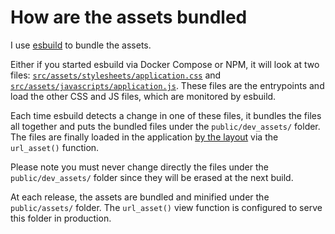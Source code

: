# How are the assets bundled

I use [esbuild](https://esbuild.github.io/) to bundle the assets.

Either if you started esbuild via Docker Compose or NPM, it will look at two
files: [`src/assets/stylesheets/application.css`](/src/assets/stylesheets/application.css)
and [`src/assets/javascripts/application.js`](/src/assets/javascripts/application.js).
These files are the entrypoints and load the other CSS and JS files, which are
monitored by esbuild.

Each time esbuild detects a change in one of these files, it bundles the files
all together and puts the bundled files under the `public/dev_assets/` folder.
The files are finally loaded in the application [by the layout](/src/views/_layouts/base.phtml)
via the `url_asset()` function.

Please note you must never change directly the files under the `public/dev_assets/`
folder since they will be erased at the next build.

At each release, the assets are bundled and minified under the `public/assets/`
folder. The `url_asset()` view function is configured to serve this folder in
production.
